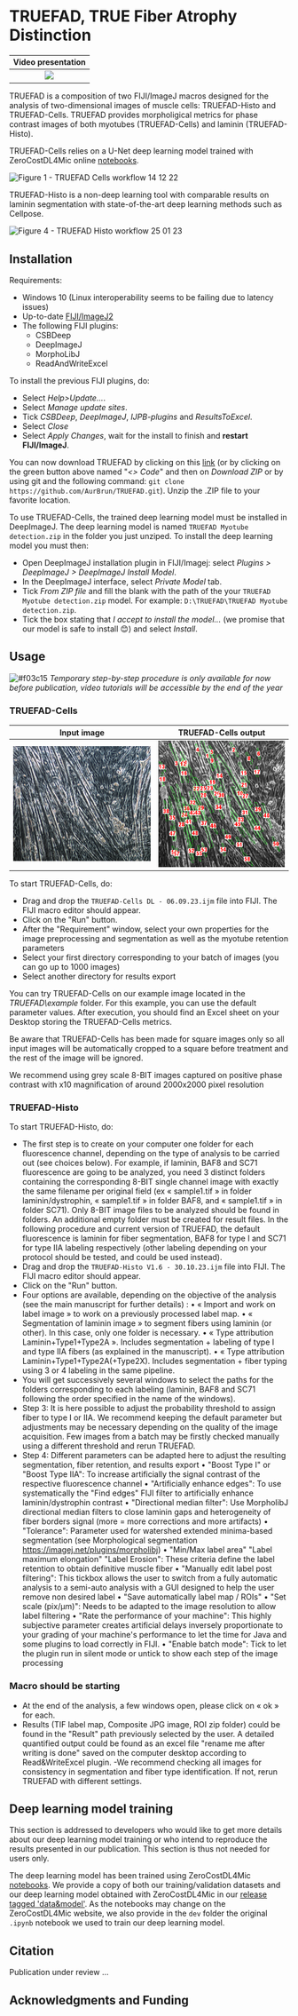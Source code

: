 # TRUEFAD, TRUE Fiber Atrophy Distinction
| Video presentation |
|:-:|
| [![](https://github.com/AurBrun/TRUEFAD/edit/main/dev/Thumbnail.png)](https://youtu.be/CX9Syk-ChI0) |(https://youtu.be/CX9Syk-ChI0)

TRUEFAD is a composition of two FIJI/ImageJ macros designed for the analysis of two-dimensional images of muscle cells: TRUEFAD-Histo and TRUEFAD-Cells. TRUEFAD provides morpholigical metrics for phase contrast images of both myotubes (TRUEFAD-Cells) and laminin (TRUEFAD-Histo). 

TRUEFAD-Cells relies on a U-Net deep learning model trained with ZeroCostDL4Mic online [notebooks](https://github.com/HenriquesLab/ZeroCostDL4Mic/wiki). 

![Figure 1 - TRUEFAD Cells workflow 14 12 22](https://github.com/AurBrun/TRUEFAD/assets/97951288/626bdd34-407c-485c-8d3e-4c356e98e946)

TRUEFAD-Histo is a non-deep learning tool with comparable results on laminin segmentation with state-of-the-art deep learning methods such as Cellpose.

![Figure 4 - TRUEFAD Histo workflow 25 01 23](https://github.com/AurBrun/TRUEFAD/assets/97951288/65ad8919-23a3-4c84-a6a9-a7cbe53308ce)

## Installation

Requirements:
- Windows 10 (Linux interoperability seems to be failing due to latency issues)
- Up-to-date [FIJI/ImageJ2](https://imagej.net/software/fiji/downloads)
- The following FIJI plugins:
  - CSBDeep
  - DeepImageJ
  - MorphoLibJ
  - ReadAndWriteExcel 
  
To install the previous FIJI plugins, do:
- Select *Help>Update...*.
- Select *Manage update sites*.
- Tick *CSBDeep*, *DeepImageJ*, *IJPB-plugins* and *ResultsToExcel*.
- Select *Close*
- Select *Apply Changes*, wait for the install to finish and **restart FIJI/ImageJ**.

You can now download TRUEFAD by clicking on this [link](https://github.com/AurBrun/TRUEFAD/archive/refs/heads/main.zip) (or by clicking on the green button above named "*<> Code*" and then on *Download ZIP* or by using git and the following command: `git clone https://github.com/AurBrun/TRUEFAD.git`). Unzip the .ZIP file to your favorite location.

To use TRUEFAD-Cells, the trained deep learning model must be installed in DeepImageJ. The deep learning model is named `TRUEFAD Myotube detection.zip` in the folder you just unziped. To install the deep learning model you must then:
- Open DeepImageJ installation plugin in FIJI/Imagej: select *Plugins > DeepImageJ > DeepImageJ Install Model*.
- In the DeepImageJ interface, select *Private Model* tab.
- Tick *From ZIP file* and fill the blank with the path of the your `TRUEFAD Myotube detection.zip` model. For example: `D:\TRUEFAD\TRUEFAD Myotube detection.zip`.
- Tick the box stating that *I accept to install the model...* (we promise that our model is safe to install :blush:) and select *Install*.

## Usage
![#f03c15](https://placehold.co/15x15/f03c15/f03c15.png) *Temporary step-by-step procedure is only available for now before publication, video tutorials will be accessible by the end of the year*

### TRUEFAD-Cells 

Input image                |  TRUEFAD-Cells output
:-------------------------:|:-------------------------:
![](dev/illustration.png)  |  ![](dev/illustration_output.png)

To start TRUEFAD-Cells, do:
- Drag and drop the `TRUEFAD-Cells DL - 06.09.23.ijm` file into FIJI. The FIJI macro editor should appear. 
- Click on the "Run" button.
- After the "Requirement" window, select your own properties for the image preprocessing and segmentation as well as the myotube retention parameters
- Select your first directory corresponding to your batch of images (you can go up to 1000 images)
- Select another directory for results export

You can try TRUEFAD-Cells on our example image located in the *TRUEFAD\example* folder. For this example, you can use the default parameter values. After execution, you should find an Excel sheet on your Desktop storing the TRUEFAD-Cells metrics. 

Be aware that TRUEFAD-Cells has been made for square images only so all input images will be automatically cropped to a square before treatment and the rest of the image will be ignored.

We recommend using grey scale 8-BIT images captured on positive phase contrast with x10 magnification of around 2000x2000 pixel resolution

### TRUEFAD-Histo

To start TRUEFAD-Histo, do:
- The first step is to create on your computer one folder for each fluorescence channel, depending on the type of analysis to be carried out (see choices below). For example, if laminin, BAF8 and SC71 fluorescence are going to be analyzed, you need 3 distinct folders containing the corresponding 8-BIT single channel image with exactly the same filename per original field (ex « sample1.tif » in folder laminin/dystrophin, « sample1.tif » in folder BAF8, and « sample1.tif » in folder SC71). Only 8-BIT image files to be analyzed should be found in folders. An additional empty folder must be created for result files. In the following procedure and current version of TRUEFAD, the default fluorescence is laminin for fiber segmentation, BAF8 for type I and SC71 for type IIA labeling respectively (other labeling depending on your protocol should be tested, and could be used instead). 
- Drag and drop the `TRUEFAD-Histo V1.6 - 30.10.23.ijm` file into FIJI. The FIJI macro editor should appear. 
- Click on the "Run" button. 
- Four options are available, depending on the objective of the analysis (see the main manuscript for further details) :
  •	« Import and work on label image » to work on a previously processed label map.
  •	« Segmentation of laminin image » to segment fibers using laminin (or other). In this case, only one folder is necessary. 
  •	« Type attribution Laminin+Type1+Type2A ». Includes segmentation + labeling of type I and type IIA fibers (as explained in the manuscript).
  •	« Type attribution Laminin+Type1+Type2A(+Type2X). Includes segmentation + fiber typing using 3 or 4 labeling in the same pipeline.
- You will get successively several windows to select the paths for the folders corresponding to each labeling (laminin, BAF8 and SC71 following the order specified in the name of the windows).
- Step 3: It is here possible to adjust the probability threshold to assign fiber to type I or IIA. We recommend keeping the default parameter but adjustments may be necessary depending on the quality of the image acquisition. Few images from a batch may be firstly checked manually using a different threshold and rerun TRUEFAD.
- Step 4: Different parameters can be adapted here to adjust the resulting segmentation, fiber retention, and results export
   •	"Boost Type I" or "Boost Type IIA": To increase artificially the signal contrast of the respective fluorescence channel
   •	"Artificially enhance edges": To use systematically the "Find edges" FIJI filter to artificially enhance laminin/dystrophin contrast
   •	"Directional median filter": Use MorpholibJ directional median filters to close laminin gaps and heterogeneity of fiber borders signal (more = more corrections and more artifacts)
   •	"Tolerance": Parameter used for watershed extended minima-based segmentation (see Morphological segmentation https://imagej.net/plugins/morpholibj)
   •	"Min/Max label area" "Label maximum elongation" "Label Erosion": These criteria define the label retention to obtain definitive muscle fiber
   •	"Manually edit label post filtering": This tickbox allows the user to switch from a fully automatic analysis to a semi-auto analysis with a GUI designed to help the user remove non desired label
   •	"Save automatically label map / ROIs"
   •  "Set scale (pix/µm)": Needs to be adapted to the image resolution to allow label filtering
   •  "Rate the performance of your machine": This highly subjective parameter creates artificial delays inversely proportionate to your grading of your machine's performance to let the time for Java and some plugins to load correctly in FIJI.
  • "Enable batch mode": Tick to let the plugin run in silent mode or untick to show each step of the image processing
### Macro should be starting ###
- At the end of the analysis, a few windows open, please click on « ok » for each.
- Results (TIF label map, Composite JPG image, ROI zip folder) could be found in the "Result" path previously selected by the user. A detailed quantified output could be found as an excel file "rename me after writing is done" saved on the computer desktop according to Read&WriteExcel plugin.
-We recommend checking all images for consistency in segmentation and fiber type identification. If not, rerun TRUEFAD with different settings.
  
## Deep learning model training

This section is addressed to developers who would like to get more details about our deep learning model training or who intend to reproduce the results presented in our publication. This section is thus not needed for users only.

The deep learning model has been trained using ZeroCostDL4Mic [notebooks](https://github.com/HenriquesLab/ZeroCostDL4Mic/wiki). We provide a copy of both our training/validation datasets and our deep learning model obtained with ZeroCostDL4Mic in our [release tagged 'data&model'](https://github.com/AurBrun/TRUEFAD/releases/tag/data%26model). As the notebooks may change on the ZeroCostDL4Mic website, we also provide in the `dev` folder the original `.ipynb` notebook we used to train our deep learning model. 

## Citation 

Publication under review ...

## Acknowledgments and Funding
